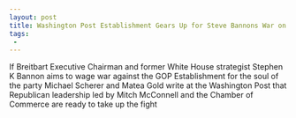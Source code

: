 ```yaml
---
layout: post
title: Washington Post Establishment Gears Up for Steve Bannons War on the GOP Leadership
tags:
 -
---
```

If Breitbart Executive Chairman and former White House strategist Stephen K Bannon aims to wage war against the GOP Establishment for the soul of the party Michael Scherer and Matea Gold write at the Washington Post that Republican leadership led by Mitch McConnell and the Chamber of Commerce are ready to take up the fight
